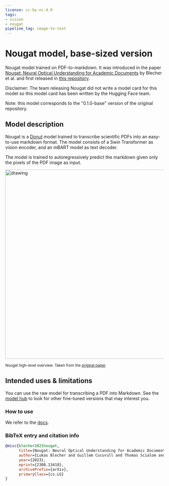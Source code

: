 ```yaml
---
license: cc-by-nc-4.0
tags:
- vision
- nougat
pipeline_tag: image-to-text
---
```


# Nougat model, base-sized version

Nougat model trained on PDF-to-markdown. It was introduced in the paper [Nougat: Neural Optical Understanding for Academic Documents](https://arxiv.org/abs/2308.13418) by Blecher et al. and first released in [this repository](https://github.com/facebookresearch/nougat/tree/main). 

Disclaimer: The team releasing Nougat did not write a model card for this model so this model card has been written by the Hugging Face team.

Note: this model corresponds to the "0.1.0-base" version of the original repository.

## Model description

Nougat is a [Donut](https://huggingface.co/docs/transformers/model_doc/donut) model trained to transcribe scientific PDFs into an easy-to-use markdown format. The model consists of a Swin Transformer as vision encoder, and an mBART model as text decoder.

The model is trained to autoregressively predict the markdown given only the pixels of the PDF image as input.

<img src="https://huggingface.co/datasets/huggingface/documentation-images/resolve/main/transformers/model_doc/nougat_architecture.jpg"
alt="drawing" width="600"/>

<small> Nougat high-level overview. Taken from the <a href="https://arxiv.org/abs/2308.13418">original paper</a>. </small>

## Intended uses & limitations

You can use the raw model for transcribing a PDF into Markdown. See the [model hub](https://huggingface.co/models?search=nougat) to look for other
fine-tuned versions that may interest you.

### How to use

We refer to the [docs](https://huggingface.co/docs/transformers/main/en/model_doc/nougat).

### BibTeX entry and citation info

```bibtex
@misc{blecher2023nougat,
      title={Nougat: Neural Optical Understanding for Academic Documents}, 
      author={Lukas Blecher and Guillem Cucurull and Thomas Scialom and Robert Stojnic},
      year={2023},
      eprint={2308.13418},
      archivePrefix={arXiv},
      primaryClass={cs.LG}
}
```